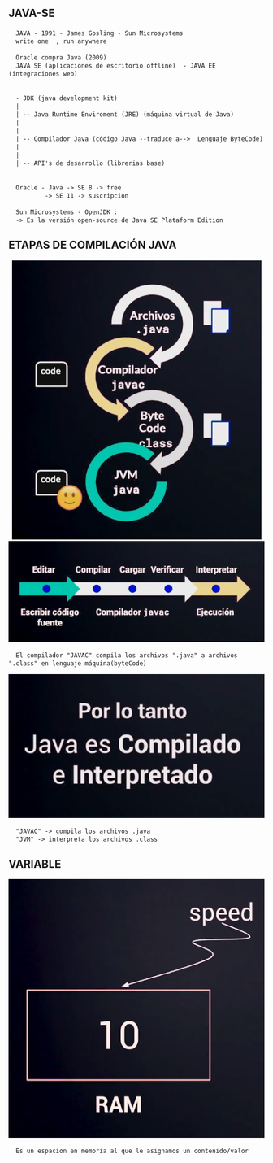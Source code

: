 ## JAVA-SE

      JAVA - 1991 - James Gosling - Sun Microsystems
      write one  , run anywhere

      Oracle compra Java (2009)
      JAVA SE (aplicaciones de escritorio offline)  - JAVA EE (integraciones web)


      - JDK (java development kit)
      |
      | -- Java Runtime Enviroment (JRE) (máquina virtual de Java)
      |
      |
      | -- Compilador Java (código Java --traduce a-->  Lenguaje ByteCode)
      |
      |
      | -- API's de desarrollo (librerias base)


      Oracle - Java -> SE 8 -> free
              -> SE 11 -> suscripcion

      Sun Microsystems - OpenJDK :
      -> Es la versión open-source de Java SE Plataform Edition
      
 ## ETAPAS DE COMPILACIÓN JAVA
<div align="center">
    <img src="./md/etapas-java.jpg" alt="img">
</div>
 
 <div align="center">
    <img src="md/etapas-javac.jpg" alt="img">
</div>

      El compilador "JAVAC" compila los archivos ".java" a archivos ".class" en lenguaje máquina(byteCode)

<div align="center">
    <img src="md/naturaleza-java.jpg" alt="img">
</div>

      "JAVAC" -> compila los archivos .java
      "JVM" -> interpreta los archivos .class

## VARIABLE
<div align="center">
    <img src="md/variable.jpg" alt="img">
</div>

      Es un espacion en memoria al que le asignamos un contenido/valor